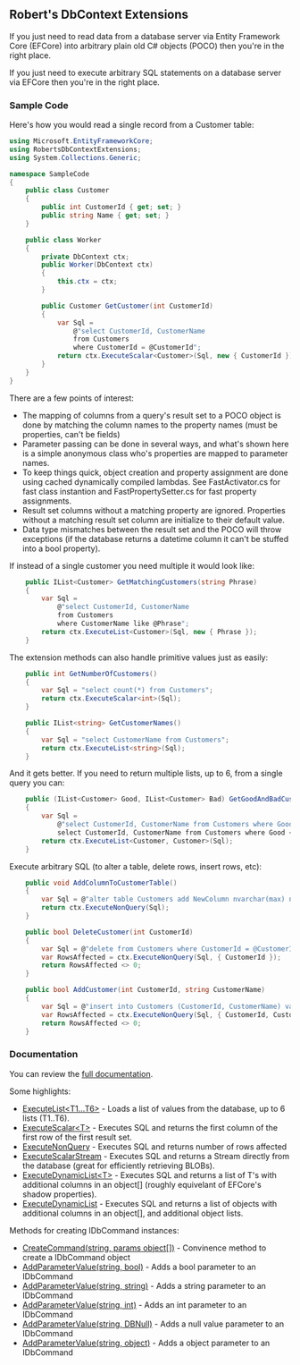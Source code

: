 ## Robert's DbContext Extensions

If you just need to read data from a database server via Entity Framework Core (EFCore) 
into arbitrary plain old C# objects (POCO) then you're in the right place.

If you just need to execute arbitrary SQL statements on a database server via EFCore
then you're in the right place.


### Sample Code
Here's how you would read a single record from a Customer table:

```C#
using Microsoft.EntityFrameworkCore;
using RobertsDbContextExtensions;
using System.Collections.Generic;

namespace SampleCode
{
    public class Customer
    {
        public int CustomerId { get; set; }
        public string Name { get; set; }
    }

    public class Worker
    {
        private DbContext ctx;
        public Worker(DbContext ctx)
        {
            this.ctx = ctx;
        }

        public Customer GetCustomer(int CustomerId)
        {
            var Sql =
                @"select CustomerId, CustomerName
                from Customers    
                where CustomerId = @CustomerId";
            return ctx.ExecuteScalar<Customer>(Sql, new { CustomerId });
        }
    }
}
```

There are a few points of interest:

- The mapping of columns from a query's result set to a POCO object is done by matching the column names to the property names (must be properties, can't be fields)
- Parameter passing can be done in several ways, and what's shown here is a simple anonymous class who's properties are mapped to parameter names.
- To keep things quick, object creation and property assignment are done using cached dynamically compiled lambdas. See FastActivator.cs for fast class instantion and FastPropertySetter.cs for fast property assignments.
- Result set columns without a matching property are ignored. Properties without a matching result set column are initialize to their default value.
- Data type mismatches between the result set and the POCO will throw exceptions (if the database returns a datetime column it can't be stuffed into a bool property).
 
If instead of a single customer you need multiple it would look like:

```c#
    public IList<Customer> GetMatchingCustomers(string Phrase)
    {
        var Sql =
            @"select CustomerId, CustomerName
            from Customers    
            where CustomerName like @Phrase";
        return ctx.ExecuteList<Customer>(Sql, new { Phrase });
    }
```

The extension methods can also handle primitive values just as easily:

```c#
    public int GetNumberOfCustomers()
    {
        var Sql = "select count(*) from Customers";
        return ctx.ExecuteScalar<int>(Sql);
    }

    public IList<string> GetCustomerNames()
    {
        var Sql = "select CustomerName from Customers";
        return ctx.ExecuteList<string>(Sql);
    }
```

And it gets better. If you need to return multiple lists, up to 6, from a single
query you can:
```c#
    public (IList<Customer> Good, IList<Customer> Bad) GetGoodAndBadCustomer()
    {
        var Sql = 
            @"select CustomerId, CustomerName from Customers where Good = 1
            select CustomerId, CustomerName from Customers where Good <> 1";
        return ctx.ExecuteList<Customer, Customer>(Sql);
    }
```

Execute arbitrary SQL (to alter a table, delete rows, insert rows, etc):
```c#
    public void AddColumnToCustomerTable()
    {
        var Sql = @"alter table Customers add NewColumn nvarchar(max) not null";
        return ctx.ExecuteNonQuery(Sql);
    }

    public bool DeleteCustomer(int CustomerId)
    {
        var Sql = @"delete from Customers where CustomerId = @CustomerId";
        var RowsAffected = ctx.ExecuteNonQuery(Sql, { CustomerId });
        return RowsAffected <> 0;
    }

    public bool AddCustomer(int CustomerId, string CustomerName)
    {
        var Sql = @"insert into Customers (CustomerId, CustomerName) values (@CustomerId, @CustomerName)";
        var RowsAffected = ctx.ExecuteNonQuery(Sql, { CustomerId, CustomerName });
        return RowsAffected <> 0;
    }
```


### Documentation

You can review the [full documentation](https://rmacfadyen.github.io/RobertsDbContextExtensions/docs/DbContextExtensions).

Some highlights:

- [ExecuteList&lt;T1...T6>](https://rmacfadyen.github.io/RobertsDbContextExtensions/docs/DbContextExtensions_ExecuteList_T_(DbContext_string_object__)) - Loads a list of values from the database, up to 6 lists (T1..T6).
- [ExecuteScalar&lt;T>](https://rmacfadyen.github.io/RobertsDbContextExtensions/docs/DbContextExtensions_ExecuteNonQuery(DbContext_string_object__)) - Executes SQL and returns the first column of the first row of the first result set.
- [ExecuteNonQuery](https://rmacfadyen.github.io/RobertsDbContextExtensions/docs/DbContextExtensions_ExecuteNonQuery(DbContext_string_object__)) - Executes SQL and returns number of rows affected
- [ExecuteScalarStream](https://rmacfadyen.github.io/RobertsDbContextExtensions/docs/DbContextExtensions_ExecuteScalarStream(DbContext_string_object__)) - Executes SQL and returns a Stream directly from the database (great for efficiently retrieving BLOBs).
- [ExecuteDynamicList&lt;T>](https://rmacfadyen.github.io/RobertsDbContextExtensions/docs/DbContextExtensions_ExecuteDynamicList_T_(DbContext_string_IEnumerable_string__object__)) - Executes SQL and returns a list of T's with additional columns in an object[] (roughly equivelant of EFCore's shadow properties).
- [ExecuteDynamicList](https://rmacfadyen.github.io/RobertsDbContextExtensions/docs/DbContextExtensions_ExecuteDynamicList(DbContext_IEnumerable_Type__string_IEnumerable_string__object__)) - Executes SQL and returns a list of objects with additional columns in an object[], and additional object lists.

Methods for creating IDbCommand instances:
- [CreateCommand(string, params object[])](https://rmacfadyen.github.io/RobertsDbContextExtensions/docs/DbContextExtensions_CreateCommand(DbContext_string_object__)) - Convinence method to create a IDbCommand object
- [AddParameterValue(string, bool)](https://rmacfadyen.github.io/RobertsDbContextExtensions/docs/DbContextExtensions_AddParameterValue(IDbCommand_string_bool)) - Adds a bool parameter to an IDbCommand
- [AddParameterValue(string, string)](https://rmacfadyen.github.io/RobertsDbContextExtensions/docs/DbContextExtensions_AddParameterValue(IDbCommand_string_string)) - Adds a string parameter to an IDbCommand
- [AddParameterValue(string, int)](https://rmacfadyen.github.io/RobertsDbContextExtensions/docs/DbContextExtensions_AddParameterValue(IDbCommand_string_int)) - Adds an int parameter to an IDbCommand
- [AddParameterValue(string, DBNull)](https://rmacfadyen.github.io/RobertsDbContextExtensions/docs/DbContextExtensions_AddParameterValue(IDbCommand_string_DBNull)) - Adds a null value parameter to an IDbCommand
- [AddParameterValue(string, object)](https://rmacfadyen.github.io/RobertsDbContextExtensions/docs/DbContextExtensions_AddParameterValue(IDbCommand_string_object)) - Adds a object parameter to an IDbCommand

